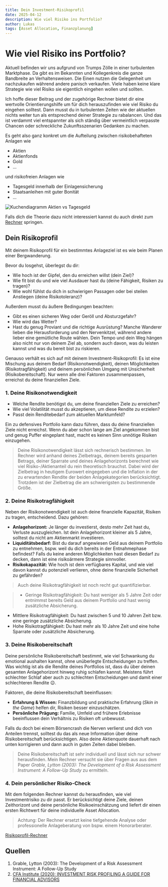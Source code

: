 ```yaml
---
title: Dein Investment-Risikoprofil
date: 2025-04-12
description: Wie viel Risiko ins Portfolio?
author: Lukas
tags: [Asset Allocation, Finanzplanung]
---
```


# Wie viel Risiko ins Portfolio?

Aktuell befinden wir uns aufgrund von Trumps Zölle in einer turbulenten Marktphase. 
Da gibt es im Bekannten und Kollegenkreis die ganze Bandbreite an Verhaltensweisen. 
Die Einen nutzen die Gelegenheit um nachzukaufen während andere panisch verkaufen.
Viele haben keine klare Strategie wie viel Risiko sie eigentlich eingehen wollen und sollten.

Ich hoffe dieser Beitrag und der zugehörige Rechner bietet dir eine wertvolle Orientierungshilfe um für dich herauszufinden wie viel Risiko du eingehen solltest.
Dann musst du in turbulenten Zeiten wie der aktuellen nichts weiter tun als entsprechend deiner Strategie zu rabalancen.
Und das ist verdammt viel entspannter als sich ständig über vermeintlich verpasste Chancen oder schreckliche Zukunftsszenarien Gedanken zu machen.

Es geht also ganz konkret um die Aufteilung zwischen risikobehafteten Anlagen wie 

- Aktien
- Aktienfonds
- Gold
- ...

und risikofreien Anlagen wie 

- Tagesgeld innerhalb der Einlagensicherung
- Staatsanleihen mit guter Bonität
- ...

![Kuchendiagramm Aktien vs Tagesgeld](/media/2025-04-12-Aktien-vs-Tagesgeld.png)

Falls dich die Theorie dazu nicht interessiert kannst du auch direkt zum [Rechner](/rechner/risikoprofil/) springen.

## Dein Risikoprofil
Mit deinem Risikoprofil für ein bestimmtes Anlageziel ist es wie beim Planen einer Bergwanderung.

Bevor du losgehst, überlegst du dir:

- Wie hoch ist der Gipfel, den du erreichen willst (dein Ziel)?
- Wie fit bist du und wie viel Ausdauer hast du (deine Fähigkeit, Risiken zu tragen)?
- Wie wohl fühlst du dich in schwierigen Passagen oder bei steilen Anstiegen (deine Risikotoleranz)?

Außerdem musst du äußere Bedingungen beachten:

- Gibt es einen sicheren Weg oder Geröll und Absturzgefahr? 
- Wie wird das Wetter?
- Hast du genug Proviant und die richtige Ausrüstung?
Manche Wanderer lieben die Herausforderung und den Nervenkitzel, während andere lieber eine gemütliche Route wählen.
Dein Tempo und dein Weg hängen also nicht nur von deinem Ziel ab, sondern auch davon, was du leisten kannst und was du bereit bist zu riskieren.

Genauso verhält es sich auf mit deinem Investment-Risikoprofil: Es ist eine Mischung aus deinem Bedarf (Risikonotwendigkeit), deinen Möglichkeiten (Risikotragfähigkeit) und deinem persönlichen Umgang mit Unsicherheit (Risikobereitschaft). 
Nur wenn alle drei Faktoren zusammenpassen, erreichst du deine finanziellen Ziele.

### 1. Deine Risikonotwendigkeit
- Welche Rendite benötigst du, um deine finanziellen Ziele zu erreichen?
- Wie viel Volatilität musst du akzeptieren, um diese Rendite zu erzielen?
- Passt dein Renditebedarf zum aktuellen Marktumfeld?

Ein zu defensives Portfolio kann dazu führen, dass du deine finanziellen Ziele nicht erreichst. 
Wenn du aber schon lange am Ziel angekommen bist und genug Puffer eingeplant hast, macht es keinen Sinn unnötige Risiken einzugehen.

 > Deine Risikonotwendigkeit lässt sich rechnerisch bestimmen. Im Rechner wird anhand deines Zielbetrags, deinem bereits gesparten Betrags, deiner Sparrate und deines Anlagehorizonts berechnet wie viel Risiko-/Aktienanteil du rein theoretisch brauchst. Dabei wird der Zielbetrag in heutigem Eurowert eingegeben und die Inflation in der zu erwartenden Rendite der beiden Anlagekategorien berücksichtigt. Trotzdem ist der Zielbetrag die am schwierigsten zu bestimmende Größe.

### 2. Deine Risikotragfähigkeit
Neben der Risikonotwendigkeit ist auch deine finanzielle Kapazität, Risiken zu tragen, entscheidend. Dazu gehören:

- **Anlagehorizont:** Je länger du investierst, desto mehr Zeit hast du, Verluste auszugleichen. Ist dein Anlagehorizont kleiner als 5 Jahre, solltest du nicht am Aktienmarkt investieren.
- **Liquiditätsbedarf:** Bist du darauf angewiesen Geld aus deinem Portfolio zu entnehmen, bspw. weil du dich bereits in der Entnahmephase befindest? Falls du keine anderen Möglichkeiten hast diesen Bedarf zu decken, dann ist eine risikoärmere Strategie sinnvoller.
- **Risikokapazität:** Wie hoch ist dein verfügbares Kapital, und wie viel davon kannst du potenziell verlieren, ohne deine finanzielle Sicherheit zu gefährden?

> Auch deine Risikotragfähigkeit ist noch recht gut quantifizierbar. 

>- Geringe Risikotragfähigkeit: Du hast weniger als 5 Jahre Zeit oder entnimmst bereits Geld aus deinem Portfolio und hast wenig zusätzliche Absicherung.
- Mittlere Risikotragfähigkeit: Du hast zwischen 5 und 10 Jahren Zeit bzw. eine geringe zusätzliche Absicherung.
- Hohe Risikotragfähigkeit: Du hast mehr als 10 Jahre Zeit und eine hohe Sparrate oder zusätzliche Absicherung.

### 3. Deine Risikobereitschaft
Deine persönliche Risikobereitschaft bestimmt, wie viel Schwankung du emotional aushalten kannst, ohne unüberlegte Entscheidungen zu treffen. 
Was wichtig ist als die Rendite deines Portfolios ist, dass du über deinen gesamten Anlagehorizont hinweg ruhig schlafen kannst.
Meistens führt schlechter Schlaf aber auch zu schlechten Entscheidungen und damit einer schlechteren Rendite 😉.

Faktoren, die deine Risikobereitschaft beeinflussen:

- **Erfahrung & Wissen:** Finanzbildung und praktische Erfahrung (*Skin in the Game*) helfen dir, Risiken besser einzuschätzen. 
- **Persönliche Prägung:** Familie, Umfeld und frühere Erlebnisse beeinflussen dein Verhältnis zu Risiken oft unbewusst.  

Falls du doch bei einem Börsencrash die Nerven verlierst und dich von Anteilen trennst, solltest du das als neue Information über deine Risikobereitschaft berücksichtigen. Also deine Aktienquote dauerhaft nach unten korrigieren und dann auch in guten Zeiten dabei bleiben.

> Deine Risikobereitschaft ist sehr individuell und lässt sich nur schwer herausfinden. Mein Rechner versucht sie über Fragen aus aus dem Paper *Grable, Lytton (2003): The Development of a Risk Assessment Instrument: A Follow-Up Study* zu ermitteln.

### 4. Dein persönlicher Risiko-Check
Mit dem folgenden Rechner kannst du herausfinden, wie viel Investmentrisiko zu dir passt. Er berücksichtigt deine Ziele, deinen Zeithorizont und deine persönliche Risikoeinschätzung und liefert dir einen ersten Richtwert für deine individuelle Asset Allocation.

> Achtung: Der Rechner ersetzt keine tiefgehende Analyse oder professionelle Anlageberatung von bspw. einem Honorarberater.

<a href="/rechner/risikoprofil/" class="btn btn-primary">
    <i class="bi bi-shield-check"></i> Risikoprofil-Rechner
</a>

## Quellen
1. Grable, Lytton (2003): The Development of a Risk Assessment Instrument: A Follow-Up Study
1. [CFA Institute (2020): INVESTMENT RISK PROFILING
A GUIDE FOR FINANCIAL ADVISORS](https://rpc.cfainstitute.org/research/reports/investment-risk-profiling)
